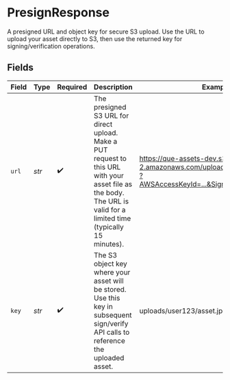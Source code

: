 # PresignResponse

A presigned URL and object key for secure S3 upload. Use the URL to upload your asset directly to S3, then use the returned key for signing/verification operations.


## Fields

| Field                                                                                                                                                                | Type                                                                                                                                                                 | Required                                                                                                                                                             | Description                                                                                                                                                          | Example                                                                                                                                                              |
| -------------------------------------------------------------------------------------------------------------------------------------------------------------------- | -------------------------------------------------------------------------------------------------------------------------------------------------------------------- | -------------------------------------------------------------------------------------------------------------------------------------------------------------------- | -------------------------------------------------------------------------------------------------------------------------------------------------------------------- | -------------------------------------------------------------------------------------------------------------------------------------------------------------------- |
| `url`                                                                                                                                                                | *str*                                                                                                                                                                | :heavy_check_mark:                                                                                                                                                   | The presigned S3 URL for direct upload. Make a PUT request to this URL with your asset file as the body. The URL is valid for a limited time (typically 15 minutes). | https://que-assets-dev.s3.us-east-2.amazonaws.com/uploads/user123/asset.jpg?AWSAccessKeyId=...&Signature=...&Expires=...                                             |
| `key`                                                                                                                                                                | *str*                                                                                                                                                                | :heavy_check_mark:                                                                                                                                                   | The S3 object key where your asset will be stored. Use this key in subsequent sign/verify API calls to reference the uploaded asset.                                 | uploads/user123/asset.jpg                                                                                                                                            |